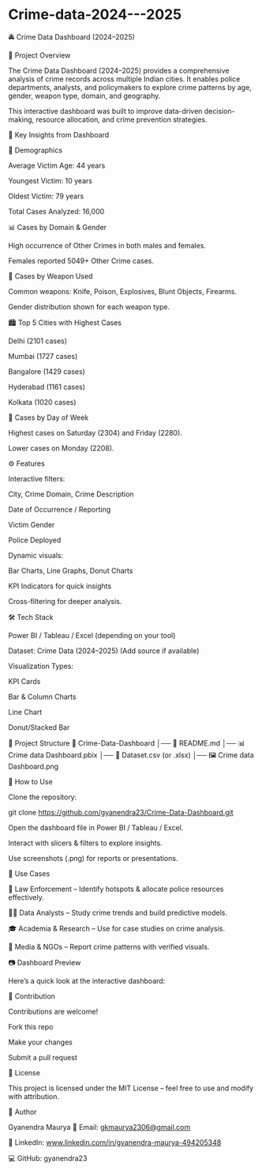 # Crime-data-2024---2025
🚔 Crime Data Dashboard (2024–2025)

📌 Project Overview

The Crime Data Dashboard (2024–2025) provides a comprehensive analysis of crime records across multiple Indian cities. It enables police departments, analysts, and policymakers to explore crime patterns by age, gender, weapon type, domain, and geography.

This interactive dashboard was built to improve data-driven decision-making, resource allocation, and crime prevention strategies.

🔑 Key Insights from Dashboard

👤 Demographics

Average Victim Age: 44 years

Youngest Victim: 10 years

Oldest Victim: 79 years

Total Cases Analyzed: 16,000

📊 Cases by Domain & Gender

High occurrence of Other Crimes in both males and females.

Females reported 5049+ Other Crime cases.

🔪 Cases by Weapon Used

Common weapons: Knife, Poison, Explosives, Blunt Objects, Firearms.

Gender distribution shown for each weapon type.

🏙 Top 5 Cities with Highest Cases

Delhi (2101 cases)

Mumbai (1727 cases)

Bangalore (1429 cases)

Hyderabad (1161 cases)

Kolkata (1020 cases)

📅 Cases by Day of Week

Highest cases on Saturday (2304) and Friday (2280).

Lower cases on Monday (2208).

⚙️ Features

Interactive filters:

City, Crime Domain, Crime Description

Date of Occurrence / Reporting

Victim Gender

Police Deployed

Dynamic visuals:

Bar Charts, Line Graphs, Donut Charts

KPI Indicators for quick insights

Cross-filtering for deeper analysis.

🛠 Tech Stack

Power BI / Tableau / Excel (depending on your tool)

Dataset: Crime Data (2024–2025) (Add source if available)

Visualization Types:

KPI Cards

Bar & Column Charts

Line Chart

Donut/Stacked Bar

📂 Project Structure
📁 Crime-Data-Dashboard
│── 📄 README.md
│── 📊 Crime data Dashboard.pbix 
│── 📄 Dataset.csv (or .xlsx)
│── 🖼 Crime data Dashboard.png

🚀 How to Use

Clone the repository:

git clone https://github.com/gyanendra23/Crime-Data-Dashboard.git


Open the dashboard file in Power BI / Tableau / Excel.

Interact with slicers & filters to explore insights.

Use screenshots (.png) for reports or presentations.

📌 Use Cases

📑 Law Enforcement – Identify hotspots & allocate police resources effectively.

🧑‍💻 Data Analysts – Study crime trends and build predictive models.

🎓 Academia & Research – Use for case studies on crime analysis.

📰 Media & NGOs – Report crime patterns with verified visuals.

📷 Dashboard Preview

Here’s a quick look at the interactive dashboard:

🤝 Contribution

Contributions are welcome!

Fork this repo

Make your changes

Submit a pull request

📜 License

This project is licensed under the MIT License – feel free to use and modify with attribution.

👤 Author

Gyanendra Maurya
📧 Email: gkmaurya2306@gmail.com

🔗 LinkedIn: www.linkedin.com/in/gyanendra-maurya-494205348

💻 GitHub: gyanendra23
